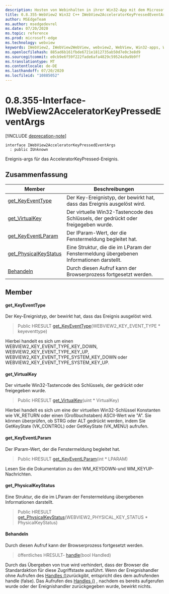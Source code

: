 ```yaml
---
description: Hosten von Webinhalten in ihrer Win32-App mit dem Microsoft Edge WebView2-Steuerelement
title: 0.8.355-WebView2 Win32 C++ IWebView2AcceleratorKeyPressedEventArgs
author: MSEdgeTeam
ms.author: msedgedevrel
ms.date: 07/20/2020
ms.topic: reference
ms.prod: microsoft-edge
ms.technology: webview
keywords: IWebView2, IWebView2WebView, webview2, WebView, Win32-apps, Win32, Edge
ms.openlocfilehash: 885ad6b161fbde6721e1812735ab50d7e0c3e8d9
ms.sourcegitcommit: e0cb9e6f59f222fade6afa4829c59524a9a9b9ff
ms.translationtype: MT
ms.contentlocale: de-DE
ms.lasthandoff: 07/20/2020
ms.locfileid: "10885052"
---
```

# 0.8.355-Interface-IWebView2AcceleratorKeyPressedEventArgs 

[!INCLUDE [deprecation-note](../../includes/deprecation-note.md)]

```
interface IWebView2AcceleratorKeyPressedEventArgs
  : public IUnknown
```

Ereignis-args für das AcceleratorKeyPressed-Ereignis.

## Zusammenfassung

 Member                        | Beschreibungen
--------------------------------|---------------------------------------------
[get_KeyEventType](#get_keyeventtype) | Der Key-Ereignistyp, der bewirkt hat, dass das Ereignis ausgelöst wird.
[get_VirtualKey](#get_virtualkey) | Der virtuelle Win32-Tastencode des Schlüssels, der gedrückt oder freigegeben wurde.
[get_KeyEventLParam](#get_keyeventlparam) | Der lParam-Wert, der die Fenstermeldung begleitet hat.
[get_PhysicalKeyStatus](#get_physicalkeystatus) | Eine Struktur, die die im LParam der Fenstermeldung übergebenen Informationen darstellt.
[Behandeln](#handle) | Durch diesen Aufruf kann der Browserprozess fortgesetzt werden.

## Member

#### get_KeyEventType 

Der Key-Ereignistyp, der bewirkt hat, dass das Ereignis ausgelöst wird.

> Public HRESULT [get_KeyEventType](#get_keyeventtype)(WEBVIEW2_KEY_EVENT_TYPE * keyeventtype)

Hierbei handelt es sich um einen WEBVIEW2_KEY_EVENT_TYPE_KEY_DOWN, WEBVIEW2_KEY_EVENT_TYPE_KEY_UP, WEBVIEW2_KEY_EVENT_TYPE_SYSTEM_KEY_DOWN oder WEBVIEW2_KEY_EVENT_TYPE_SYSTEM_KEY_UP.

#### get_VirtualKey 

Der virtuelle Win32-Tastencode des Schlüssels, der gedrückt oder freigegeben wurde.

> Public HRESULT [get_VirtualKey](#get_virtualkey)(uint * VirtualKey)

Hierbei handelt es sich um eine der virtuellen Win32-Schlüssel Konstanten wie VK_RETURN oder einen (Großbuchstaben) ASCII-Wert wie "A". Sie können überprüfen, ob STRG oder ALT gedrückt werden, indem Sie GetKeyState (VK_CONTROL) oder GetKeyState (VK_MENU) aufrufen.

#### get_KeyEventLParam 

Der lParam-Wert, der die Fenstermeldung begleitet hat.

> Public HRESULT [get_KeyEventLParam](#get_keyeventlparam)(int * LPARAM)

Lesen Sie die Dokumentation zu den WM_KEYDOWN-und WM_KEYUP-Nachrichten.

#### get_PhysicalKeyStatus 

Eine Struktur, die die im LParam der Fenstermeldung übergebenen Informationen darstellt.

> Public HRESULT [get_PhysicalKeyStatus](#get_physicalkeystatus)(WEBVIEW2_PHYSICAL_KEY_STATUS * PhysicalKeyStatus)

#### Behandeln 

Durch diesen Aufruf kann der Browserprozess fortgesetzt werden.

> öffentliches HRESULT- [handle](#handle)(bool Handled)

Durch das Übergeben von true wird verhindert, dass der Browser die Standardaktion für diese Zugriffstaste ausführt. Wenn der Ereignishandler ohne Aufrufen des [Handles ()](#handle)zurückgibt, entspricht dies dem aufrufenden handle (false). Das Aufrufen des [Handles ()](#handle) , nachdem es bereits aufgerufen wurde oder der Ereignishandler zurückgegeben wurde, bewirkt nichts.

